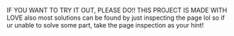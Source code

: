 IF YOU WANT TO TRY IT OUT, PLEASE DO!! THIS PROJECT IS MADE WITH LOVE 
also most solutions can be found by just inspecting the page lol so if ur unable to solve some part, take the page inspection as your hint!
